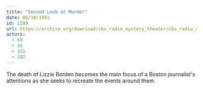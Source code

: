 ```yaml
---
title: "Second Look at Murder"
date: 06/10/1981
id: 1209
url: https://archive.org/download/cbs_radio_mystery_theater/cbs_radio_mystery_theater-1201-1250.zip/cbs_radio_mystery_theater-1201-1250%2Fcbsrmt_1209_second_look_at_murder.mp3
actors:
  - 69
  - 16
  - 151
  - 202
---
```

The death of Lizzie Borden becomes the main focus of a Boston journalist's attentions as she seeks to recreate the events around them.